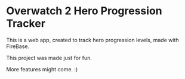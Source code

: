 # Overwatch 2 Hero Progression Tracker

This is a web app, created to track hero progression levels, made with FireBase.

This project was made just for fun.

More features might come. :)
